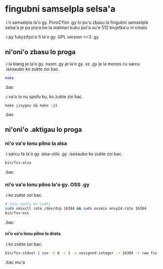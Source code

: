 # fingubni samselpla selsa'a

.i ti samselpla la'o gy. PoroCYon .gy lo pu'u zbasu la fingubni samselpla selsa'a
je pa pixra be la stalman kuku poi'a su'e 512 bivjetka'u ni cmalu

.i py fukyzifpo'e fi la'o gy. GPL version >=3 .gy

## ni'oni'o zbasu lo proga

.i la klang je la'o gy. nasm .gy je la'o gy. xz .gy je la monos cu
sarcu .isesaubo ko zukte zoi bac.
```sh
make
```
.bac

.i va'o lo nu spofu ku, ko zukte zoi bac.
```
make jisygau && make -j1
```
.bac

## ni'oni'o .aktigau lo proga

### ni'o va'o lonu pilno la alsa

.i sarcu fa la'o gy. alsa-utils .gy
.isesaubo ko zukte zoi bac.
```sh
bin/fss-alsa
```
.bac

### ni'o va'o lonu pilno la'o gy. OSS .gy

.i ko zukte zoi bac.
```sh
# lonu spofu ku cumki
sudo vmixctl rate /dev/dsp 16384 && sudo ossmix envy24.rate 16384
bin/fss-oss
```
.bac

#### ni'o va'o lonu pilno lo drata

.i ko zukte zoi bac.
```sh
bin/fss-stdout | sox -b 8 -c 1 -e unsigned-integer -r 16384 -t raw fss-mupli.ogg
```
.bac mu'a

